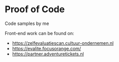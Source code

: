# Proof of Code
Code samples by me

Front-end work can be found on: 
* https://zelfevaluatiescan.cultuur-ondernemen.nl
* https://evalite.focusorange.com/
* https://partner.adventuretickets.nl

